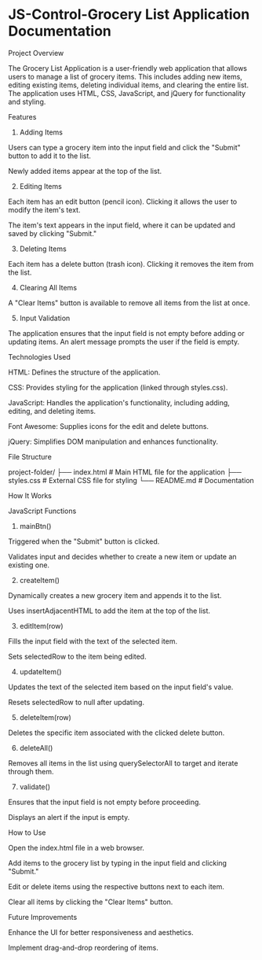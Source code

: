 # JS-Control-Grocery List Application Documentation

Project Overview

The Grocery List Application is a user-friendly web application that allows users to manage a list of grocery items. This includes adding new items, editing existing items, deleting individual items, and clearing the entire list. The application uses HTML, CSS, JavaScript, and jQuery for functionality and styling.

Features

1. Adding Items

Users can type a grocery item into the input field and click the "Submit" button to add it to the list.

Newly added items appear at the top of the list.

2. Editing Items

Each item has an edit button (pencil icon). Clicking it allows the user to modify the item's text.

The item's text appears in the input field, where it can be updated and saved by clicking "Submit."

3. Deleting Items

Each item has a delete button (trash icon). Clicking it removes the item from the list.

4. Clearing All Items

A "Clear Items" button is available to remove all items from the list at once.

5. Input Validation

The application ensures that the input field is not empty before adding or updating items. An alert message prompts the user if the field is empty.

Technologies Used

HTML: Defines the structure of the application.

CSS: Provides styling for the application (linked through styles.css).

JavaScript: Handles the application's functionality, including adding, editing, and deleting items.

Font Awesome: Supplies icons for the edit and delete buttons.

jQuery: Simplifies DOM manipulation and enhances functionality.

File Structure

project-folder/
├── index.html       # Main HTML file for the application
├── styles.css       # External CSS file for styling
└── README.md        # Documentation

How It Works

JavaScript Functions

1. mainBtn()

Triggered when the "Submit" button is clicked.

Validates input and decides whether to create a new item or update an existing one.

2. createItem()

Dynamically creates a new grocery item and appends it to the list.

Uses insertAdjacentHTML to add the item at the top of the list.

3. editItem(row)

Fills the input field with the text of the selected item.

Sets selectedRow to the item being edited.

4. updateItem()

Updates the text of the selected item based on the input field's value.

Resets selectedRow to null after updating.

5. deleteItem(row)

Deletes the specific item associated with the clicked delete button.

6. deleteAll()

Removes all items in the list using querySelectorAll to target and iterate through them.

7. validate()

Ensures that the input field is not empty before proceeding.

Displays an alert if the input is empty.

How to Use

Open the index.html file in a web browser.

Add items to the grocery list by typing in the input field and clicking "Submit."

Edit or delete items using the respective buttons next to each item.

Clear all items by clicking the "Clear Items" button.

Future Improvements

Enhance the UI for better responsiveness and aesthetics.

Implement drag-and-drop reordering of items.




